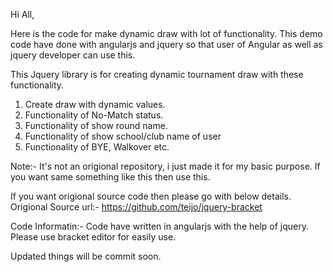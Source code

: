  
Hi All,

Here is the code for make dynamic draw with lot of functionality.
This demo code have done with angularjs and jquery so that user of Angular as well as jquery developer can use this.

This Jquery library is for creating dynamic tournament draw with these functionality.
1. Create draw with dynamic values.
2. Functionality of No-Match status.
3. Functionality of show round name.
4. Functionality of show school/club name of user
5. Functionality of BYE, Walkover etc.

Note:-
It's not an origional repository, i just made it for my basic purpose.
If you want same something like this then use this.

If you want origional source code then please go with below details.
Origional Source url:-
https://github.com/teijo/jquery-bracket

Code Informatin:-
Code have written in angularjs with the help of jquery.
Please use bracket editor for easily use. 

Updated things will be commit soon.
 

